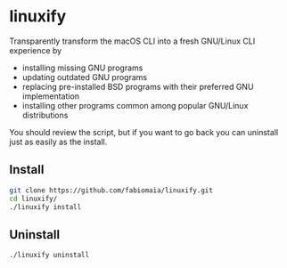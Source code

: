 # linuxify

Transparently transform the macOS CLI into a fresh GNU/Linux CLI experience by

- installing missing GNU programs
- updating outdated GNU programs
- replacing pre-installed BSD programs with their preferred GNU implementation
- installing other programs common among popular GNU/Linux distributions

You should review the script, but if you want to go back you can uninstall just
as easily as the install.

## Install

```bash
git clone https://github.com/fabiomaia/linuxify.git
cd linuxify/
./linuxify install
```

## Uninstall

```bash
./linuxify uninstall
```
